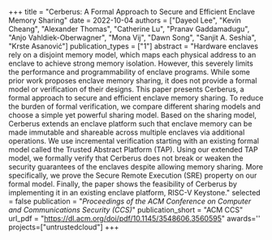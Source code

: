 +++
title = "Cerberus: A Formal Approach to Secure and Efficient Enclave Memory Sharing"
date = 2022-10-04
authors = ["Dayeol Lee", "Kevin Cheang", "Alexander Thomas", "Catherine Lu", "Pranav Gaddamadugu", "Anjo Vahldiek-Oberwagner", "Mona Vij", "Dawn Song", "Sanjit A. Seshia", "Krste Asanović"]
publication_types = ["1"]
abstract = "Hardware enclaves rely on a disjoint memory model, which maps each physical address to an enclave to achieve strong memory isolation. However, this severely limits the performance and programmability of enclave programs. While some prior work proposes enclave memory sharing, it does not provide a formal model or verification of their designs. This paper presents Cerberus, a formal approach to secure and efficient enclave memory sharing. To reduce the burden of formal verification, we compare different sharing models and choose a simple yet powerful sharing model. Based on the sharing model, Cerberus extends an enclave platform such that enclave memory can be made immutable and shareable across multiple enclaves via additional operations. We use incremental verification starting with an existing formal model called the Trusted Abstract Platform (TAP). Using our extended TAP model, we formally verify that Cerberus does not break or weaken the security guarantees of the enclaves despite allowing memory sharing. More specifically, we prove the Secure Remote Execution (SRE) property on our formal model. Finally, the paper shows the feasibility of Cerberus by implementing it in an existing enclave platform, RISC-V Keystone."
selected = false
publication = "*Proceedings of the ACM Conference on Computer and Communications Security (CCS)*"
publication_short = "ACM CCS"
url_pdf = "https://dl.acm.org/doi/pdf/10.1145/3548606.3560595"
awards=''
projects=["untrustedcloud"]
+++

